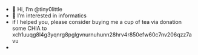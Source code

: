 - 👋 Hi, I’m @tiny0little
- 👀 I’m interested in informatics
- if I helped you, please consider buying me a cup of tea via donation some CHIA to xch1uuqg8l4g3yqnrg8pglgvnurnuhunn28hrv4r850efw60c7nv206qzz7avu
- 
